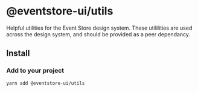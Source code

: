 # @eventstore-ui/utils

Helpful utilities for the Event Store design system. These utililities are used across the design system, and should be provided as a peer dependancy.

## Install

### Add to your project

```sh
yarn add @eventstore-ui/utils
```
